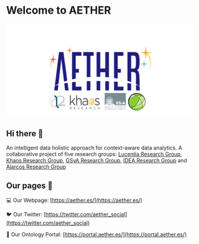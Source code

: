 # Welcome to AETHER

![aether logo](aether.svg)

## Hi there 👋
An intelligent data holistic approach for context-aware data analytics. A collaborative project of five research groups: [Lucentia Research Group](https://www.lucentia.es/), [Khaos Research Group](https://khaos.uma.es/), [GSyA Research Group](https://gsya.esi.uclm.es/index.php), [IDEA Research Group](http://www.idea.us.es/) and [Alarcos Research Group](https://alarcos.esi.uclm.es/) 

## Our pages 🦦
💻 Our Webpage: [https://aether.es/](https://aether.es/)

🐦 Our Twitter: [https://twitter.com/aether_social](https://twitter.com/aether_social)

🔗 Our Ontology Portal: [https://portal.aether.es/](https://portal.aether.es/)

